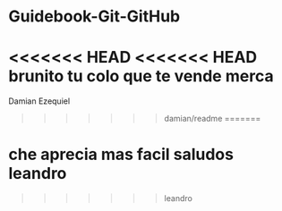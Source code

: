 # Guidebook-Git-GitHub
<<<<<<< HEAD
<<<<<<< HEAD
brunito tu colo que te vende merca
=======
Damian Ezequiel
>>>>>>> damian/readme
=======
# che aprecia mas facil saludos leandro 
>>>>>>> leandro
